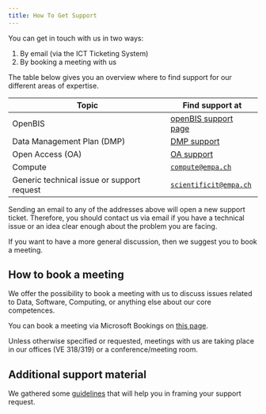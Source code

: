 ```yaml
---
title: How To Get Support
---
```


You can get in touch with us in two ways:

1. By email (via the ICT Ticketing System)
2. By booking a meeting with us

The table below gives you an overview where to find support for our different areas of expertise.

| Topic                                      | Find support at                                                         |
| ------------------------------------------ | ----------------------------------------------------------------------- |
| OpenBIS                                    | [openBIS support page](/docs/rdm/openbis/support)                       |
| Data Management Plan (DMP)                 | [DMP support](/docs/rdm/data_management_plan#dmp-templates-and-support) |
| Open Access (OA)                           | [OA support](/docs/rdm/open_access#support)                             |
| Compute                                    | [`compute@empa.ch`](mailto:compute@empa.ch)                             |
| Generic technical issue or support request | [`scientificit@empa.ch`](mailto:scientificit@empa.ch)                   |

Sending an email to any of the addresses above will open a new support ticket.
Therefore, you should contact us via email if you have a technical issue or an idea clear enough about the problem you are facing.

If you want to have a more general discussion, then we suggest you to book a meeting.

## How to book a meeting

We offer the possibility to book a meeting with us to discuss issues related to Data, Software, Computing, or anything else about our core competences.

You can book a meeting via Microsoft Bookings on [this page](https://outlook.office365.com/book/ScientificITSupport@empa.ch/).

Unless otherwise specified or requested, meetings with us are taking place in our offices (VE 318/319) or a conference/meeting room.

## Additional support material

We gathered some [guidelines](/docs/support/guidelines) that will help you in framing your support request.
